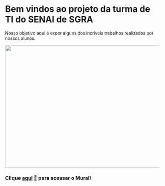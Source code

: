 # Bem vindos ao projeto da turma de TI do SENAI de SGRA

Nosso objetivo aqui é expor alguns dos incríveis trabalhos realizados por nossos alunos.

<img src='https://lh3.googleusercontent.com/p/AF1QipNhGRPmTGsU1ldcmFADxfxnpTz1GrLbWdjGlRib=s680-w680-h510' width="600px" height="400px">

### Clique [aqui](https://victorluansilva.github.io/SENAI-CFP-JFC-HT-IPI-O1-2022-PROJETOS/) 🔗 para acessar o Mural!
